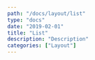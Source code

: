 ```yaml
---
path: "/docs/layout/list"
type: "docs"
date: "2019-02-01"
title: "List"
description: "Description"
categories: ["Layout"]
---
```


